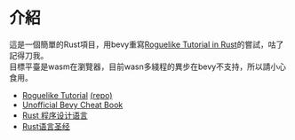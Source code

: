 # 介紹
這是一個簡單的Rust項目，用bevy重寫[Roguelike Tutorial in Rust](https://github.com/amethyst/rustrogueliketutorial)的嘗試，咕了記得刀我。<br>
目標平臺是wasm在瀏覽器，目前wasn多綫程的異步在bevy不支持，所以請小心食用。
- [Roguelike Tutorial](https://bfnightly.bracketproductions.com/rustbook/) [(repo)](https://github.com/amethyst/rustrogueliketutorial)
- [Unofficial Bevy Cheat Book](https://bevy-cheatbook.github.io/introduction.html)
- [Rust 程序设计语言](https://kaisery.github.io/trpl-zh-cn/title-page.html)
- [Rust语言圣经](https://course.rs/about-book.html)
  